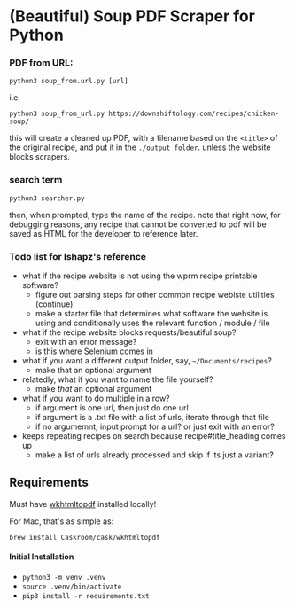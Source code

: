 # (Beautiful) Soup PDF Scraper for Python

### PDF from URL:

`python3 soup_from.url.py [url]`

i.e. 

`python3 soup_from_url.py https://downshiftology.com/recipes/chicken-soup/`

this will create a cleaned up PDF, with a filename based on the `<title>` of the original recipe, and put it in the `./output folder`. unless the website blocks scrapers. 

### search term 

`python3 searcher.py`

then, when prompted, type the name of the recipe. note that right now, for debugging reasons, any recipe that cannot be converted to pdf will be saved as HTML for the developer to reference later. 

### Todo list for lshapz's reference 

* what if the recipe website is not using the wprm recipe printable software? 
    * figure out parsing steps for other common recipe webiste utilities (continue)
    * make a starter file that determines what software the website is using and conditionally uses the relevant function / module / file  
* what if the recipe website blocks requests/beautiful soup? 
    * exit with an error message?
    * is this where Selenium comes in 
* what if you want a different output folder, say, `~/Documents/recipes`? 
    * make that an optional argument
* relatedly, what if you want to name the file yourself? 
    * make _that_ an optional argument 
* what if you want to do multiple in a row? 
    * if argument is one url, then just do one url
    * if argument is a .txt file with a list of urls, iterate through that file
    * if no argumemnt, input prompt for a url? or just exit with an error? 
* keeps repeating recipes on search because recipe#title_heading comes up
    * make a list of urls already processed and skip if its just a variant? 

## Requirements 

Must have [wkhtmltopdf](https://github.com/JazzCore/python-pdfkit/wiki/Installing-wkhtmltopdf) installed locally! 

For Mac, that's as simple as:

`brew install Caskroom/cask/wkhtmltopdf`

#### Initial Installation 
* `python3 -m venv .venv`
* `source .venv/bin/activate`
* `pip3 install -r requirements.txt`